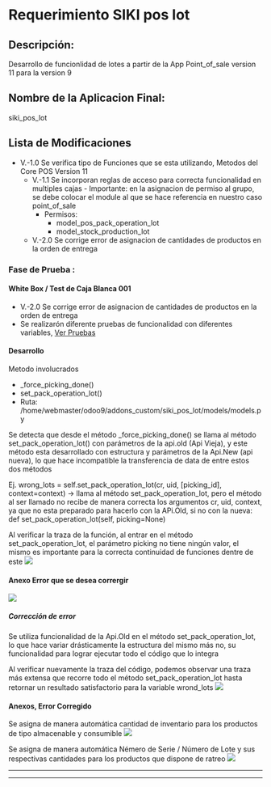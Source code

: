 # Requerimiento SIKI pos lot

## Descripción: 

Desarrollo de funcionlidad de lotes a partir de la App Point_of_sale version 11 para la version 9

## Nombre de la Aplicacion Final: 

siki_pos_lot


## Lista de Modificaciones

* V.-1.0 Se verifica tipo de Funciones que se esta utilizando, Metodos del Core POS Version 11
    * V.-1.1 Se incorporan reglas de acceso para correcta funcionalidad en multiples cajas - Importante: en la asignacion de permiso al grupo, se debe colocar el module al que se hace referencia en nuestro caso point_of_sale
        * Permisos:
            * model_pos_pack_operation_lot
            * model_stock_production_lot
    * V.-2.0 Se corrige error de asignacion de cantidades de productos en la orden de entrega


### Fase de Prueba : 

#### White Box / Test de Caja Blanca 001 

* V.-2.0 Se corrige error de asignacion de cantidades de productos en la orden de entrega
* Se realizarón diferente pruebas de funcionalidad con diferentes variables, [Ver Pruebas](https://docs.google.com/spreadsheets/d/1fgJCBGUPm9i0FuufIGyPcttwbkDpb9LLXH0xId0Xz2I/edit?usp=sharing)


#### Desarrollo

Metodo involucrados
* _force_picking_done()
* set_pack_operation_lot()
* Ruta: /home/webmaster/odoo9/addons_custom/siki_pos_lot/models/models.py

Se detecta que desde el método _force_picking_done() se llama al método set_pack_operation_lot() con parámetros de la api.old (Api Vieja), y este método esta desarrollado con estructura y parámetros de la Api.New (api nueva), lo que hace incompatible la transferencia de data de entre estos dos métodos

Ej. wrong_lots = self.set_pack_operation_lot(cr, uid, [picking_id], context=context) -> llama al método set_pack_operation_lot, pero el método al ser llamado no recibe de manera correcta los argumentos cr, uid, context, ya que no esta preparado para hacerlo con la APi.Old, si no con la nueva: def set_pack_operation_lot(self, picking=None)

Al verificar la traza de la función, al entrar en el método set_pack_operation_lot, el parámetro picking no tiene ningún valor, el mismo es importante para la correcta continuidad de funciones dentre de este
![](./static/src/img/Selección_743.png)
     
#### Anexo Error que se desea corrergir

![](./static/src/img/Selección_735.png)

##### Corrección de error

Se utiliza funcionalidad de la Api.Old en el método set_pack_operation_lot, lo que hace variar drásticamente la estructura del mismo más no, su funcionalidad para lograr ejecutar todo el código que lo integra

Al verificar nuevamente la traza del código, podemos observar una traza más extensa que recorre todo el método set_pack_operation_lot hasta retornar un resultado satisfactorio para la variable wrond_lots
![](./static/src/img/Selección_740.png)

#### Anexos, Error Corregido

Se asigna de manera automática cantidad de inventario para los productos de tipo almacenable y consumible
![](./static/src/img/Selección_741.png)

Se asigna de manera automática Némero de Serie / Número de Lote y sus respectivas cantidades para los productos que dispone de ratreo
![](./static/src/img/Selección_742.png)

---------------------
---------------------
